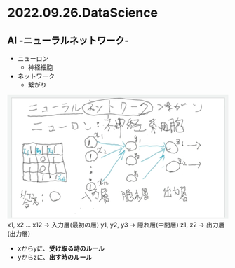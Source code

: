 # 2022.09.26.DataScience
## AI -ニューラルネットワーク-
- ニューロン
  - 神経細胞
- ネットワーク
  - 繋がり

![](2022-09-26-09-21-05.png)
x1, x2 ... x12 -> 入力層(最初の層)
y1, y2, y3 -> 隠れ層(中間層)
z1, z2 -> 出力層(出力層)

- xからyに、**受け取る時のルール**
- yからzに、**出す時のルール**
